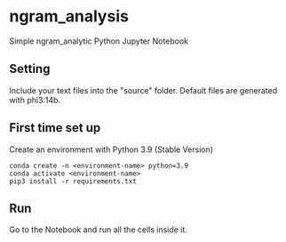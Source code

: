 # ngram_analysis
Simple ngram_analytic Python Jupyter Notebook

## Setting

Include your text files into the "source" folder.
Default files are generated with phi3:14b.

## First time set up

Create an environment with Python 3.9 (Stable Version)
```[bash]
conda create -n <environment-name> python=3.9
conda activate <environment-name>
pip3 install -r requirements.txt
```

## Run

Go to the Notebook and run all the cells inside it.
